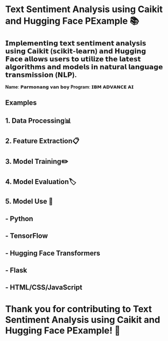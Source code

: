 # Text Sentiment Analysis using Caikit and Hugging Face PExample 📚

## 𝗜𝗺𝗽𝗹𝗲𝗺𝗲𝗻𝘁𝗶𝗻𝗴 𝘁𝗲𝘅𝘁 𝘀𝗲𝗻𝘁𝗶𝗺𝗲𝗻𝘁 𝗮𝗻𝗮𝗹𝘆𝘀𝗶𝘀 𝘂𝘀𝗶𝗻𝗴 𝗖𝗮𝗶𝗸𝗶𝘁 (𝘀𝗰𝗶𝗸𝗶𝘁-𝗹𝗲𝗮𝗿𝗻) 𝗮𝗻𝗱 𝗛𝘂𝗴𝗴𝗶𝗻𝗴 𝗙𝗮𝗰𝗲 𝗮𝗹𝗹𝗼𝘄𝘀 𝘂𝘀𝗲𝗿𝘀 𝘁𝗼 𝘂𝘁𝗶𝗹𝗶𝘇𝗲 𝘁𝗵𝗲 𝗹𝗮𝘁𝗲𝘀𝘁 𝗮𝗹𝗴𝗼𝗿𝗶𝘁𝗵𝗺𝘀 𝗮𝗻𝗱 𝗺𝗼𝗱𝗲𝗹𝘀 𝗶𝗻 𝗻𝗮𝘁𝘂𝗿𝗮𝗹 𝗹𝗮𝗻𝗴𝘂𝗮𝗴𝗲 𝘁𝗿𝗮𝗻𝘀𝗺𝗶𝘀𝘀𝗶𝗼𝗻 (𝗡𝗟𝗣).

  **Name**:      𝗣𝗮𝗿𝗺𝗼𝗻𝗮𝗻𝗴 𝘃𝗮𝗻 𝗯𝗼𝘆
 **Program**:   𝗜𝗕𝗠 𝗔𝗗𝗩𝗔𝗡𝗖𝗘 𝗔𝗜

## Examples

 ## 1. Data Processing📊

## 2. Feature Extraction📋

## 3.  Model Training✏️

## 4. Model Evaluation🏷️

## 5. Model Use 💢



## - Python
## - TensorFlow
## - Hugging Face Transformers
## - Flask
## - HTML/CSS/JavaScript

# Thank you for contributing to  Text Sentiment Analysis using Caikit and Hugging Face PExample! 🌟
